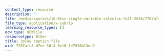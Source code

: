 ```yaml
---
content_type: resource
description: ''
file: /media/courses/18-01sc-single-variable-calculus-fall-2010/7707afc8d7ee50f48ef01e7536b13ec9_4sTKcvYMNxk.vtt
file_type: application/x-subrip
learning_resource_types: []
ocw_type: OCWFile
resourcetype: Other
title: 3play caption file
uid: 7707afc8-d7ee-50f4-8ef0-1e7536b13ec9
---
```

